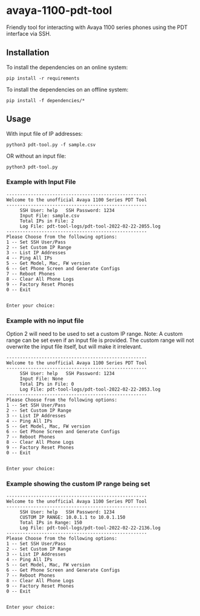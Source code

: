 # avaya-1100-pdt-tool
Friendly tool for interacting with Avaya 1100 series phones using the PDT interface via SSH.
## Installation
To install the dependencies on an online system:
```
pip install -r requirements
```
To install the dependencies on an offline system:
```
pip install -f dependencies/*
```

## Usage
With input file of IP addresses:
```
python3 pdt-tool.py -f sample.csv
```
OR without an input file:
```
python3 pdt-tool.py
```

### Example with Input File
```
----------------------------------------------------
Welcome to the unofficial Avaya 1100 Series PDT Tool
----------------------------------------------------
     SSH User: help   SSH Password: 1234
     Input File: sample.csv
     Total IPs in File: 2
     Log File: pdt-tool-logs/pdt-tool-2022-02-22-2055.log
----------------------------------------------------
Please Choose from the following options:
1 -- Set SSH User/Pass
2 -- Set Custom IP Range
3 -- List IP Addresses
4 -- Ping All IPs
5 -- Get Model, Mac, FW version
6 -- Get Phone Screen and Generate Configs
7 -- Reboot Phones
8 -- Clear All Phone Logs
9 -- Factory Reset Phones
0 -- Exit


Enter your choice: 
```
### Example with no input file
Option 2 will need to be used to set a custom IP range. Note: A custom range can be set even if an input file is provided. The custom range will not overwrite the input file itself, but will make it irrelevant.
```
----------------------------------------------------
Welcome to the unofficial Avaya 1100 Series PDT Tool
----------------------------------------------------
     SSH User: help   SSH Password: 1234
     Input File: None
     Total IPs in File: 0
     Log File: pdt-tool-logs/pdt-tool-2022-02-22-2053.log
----------------------------------------------------
Please Choose from the following options:
1 -- Set SSH User/Pass
2 -- Set Custom IP Range
3 -- List IP Addresses
4 -- Ping All IPs
5 -- Get Model, Mac, FW version
6 -- Get Phone Screen and Generate Configs
7 -- Reboot Phones
8 -- Clear All Phone Logs
9 -- Factory Reset Phones
0 -- Exit


Enter your choice: 
```
### Example showing the custom IP range being set
```
----------------------------------------------------
Welcome to the unofficial Avaya 1100 Series PDT Tool
----------------------------------------------------
     SSH User: help   SSH Password: 1234
     CUSTOM IP RANGE: 10.0.1.1 to 10.0.1.150
     Total IPs in Range: 150
     Log File: pdt-tool-logs/pdt-tool-2022-02-22-2136.log
----------------------------------------------------
Please Choose from the following options:
1 -- Set SSH User/Pass
2 -- Set Custom IP Range
3 -- List IP Addresses
4 -- Ping All IPs
5 -- Get Model, Mac, FW version
6 -- Get Phone Screen and Generate Configs
7 -- Reboot Phones
8 -- Clear All Phone Logs
9 -- Factory Reset Phones
0 -- Exit


Enter your choice: 
```
